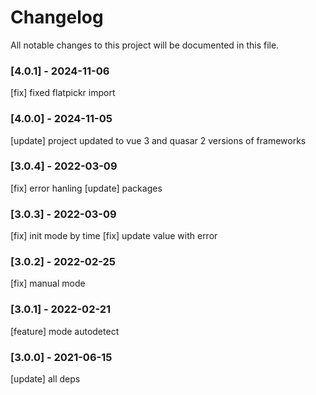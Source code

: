 # Changelog
All notable changes to this project will be documented in this file.

### [4.0.1] - 2024-11-06
[fix] fixed flatpickr import

### [4.0.0] - 2024-11-05
[update] project updated to vue 3 and quasar 2 versions of frameworks

### [3.0.4] - 2022-03-09
[fix] error hanling
[update] packages

### [3.0.3] - 2022-03-09
[fix] init mode by time
[fix] update value with error

### [3.0.2] - 2022-02-25
[fix] manual mode

### [3.0.1] - 2022-02-21
[feature] mode autodetect

### [3.0.0] - 2021-06-15
[update] all deps
